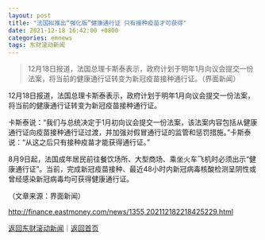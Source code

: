 ```yaml
---
layout: post
title: "法国拟推出“强化版”健康通行证 只有接种疫苗才可获得"
date: 2021-12-18 16:42:00 +0800
categories: emnews
tags: 东财滚动新闻
---
```

> 12月18日报道，法国总理卡斯泰表示，政府计划于明年1月向议会提交一份法案，将当前的健康通行证转变为新冠疫苗接种通行证。（界面新闻）

<p>12月18日报道，法国总理卡斯泰表示，政府计划于明年1月向议会提交一份法案，将当前的健康通行证转变为新冠疫苗接种通行证。</p>
 <p>卡斯泰说：“我们与总统决定于1月初向议会提交一份法案，该法案内容包括从健康通行证向疫苗接种通行证过渡，并加强对假冒通行证的监管和惩罚措施。”卡斯泰说：“从这之后只有接种疫苗才能获得通行证。”</p>
 <p>8月9日起，法国成年居民前往餐饮场所、大型商场、乘坐火车飞机时必须出示“健康通行证”。当前，完成新冠疫苗接种、最近48小时内新冠病毒核酸检测呈阴性或曾经感染新冠病毒均可获得健康通行证。</p><p class="em_media">（文章来源：界面新闻）</p>

<http://finance.eastmoney.com/news/1355,202112182218425229.html>

[返回东财滚动新闻](//finews.withounder.com/emnews/)｜[返回首页](//finews.withounder.com/)